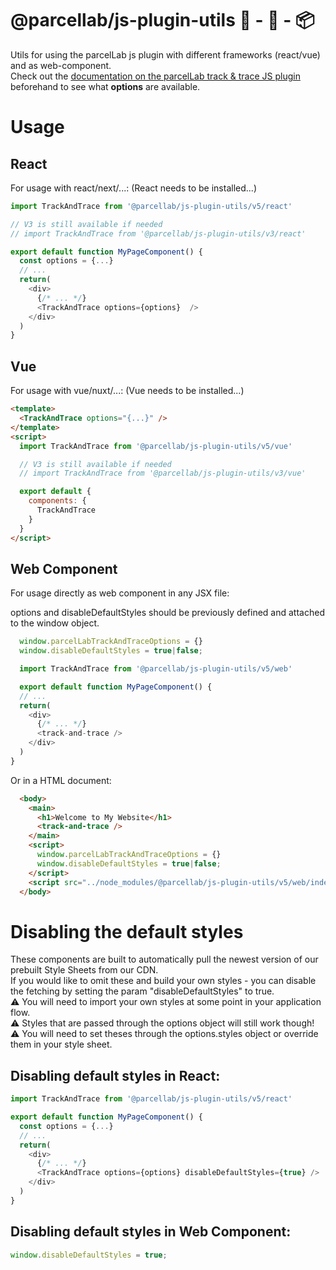 # @parcellab/js-plugin-utils 🛒 - 🚛 - 📦

Utils for using the parcelLab js plugin with different frameworks (react/vue) and as web-component.  
Check out the [documentation on the parcelLab track & trace JS plugin](https://how.parcellab.works/docs/integration-quick-start/track-and-trace-page) beforehand to see what **options** are available. 

# Usage

## React
For usage with react/next/...:
(React needs to be installed...)  

```javascript
import TrackAndTrace from '@parcellab/js-plugin-utils/v5/react'

// V3 is still available if needed
// import TrackAndTrace from '@parcellab/js-plugin-utils/v3/react'

export default function MyPageComponent() {
  const options = {...}
  // ...
  return(
    <div>
      {/* ... */}
      <TrackAndTrace options={options}  />
    </div>
  )
}

```

## Vue
For usage with vue/nuxt/...:
(Vue needs to be installed...)  

```html
<template>
  <TrackAndTrace options="{...}" />
</template>
<script>
  import TrackAndTrace from '@parcellab/js-plugin-utils/v5/vue'

  // V3 is still available if needed
  // import TrackAndTrace from '@parcellab/js-plugin-utils/v3/vue'

  export default {
    components: {
      TrackAndTrace
    }
  }
</script>


```

## Web Component
For usage directly as web component in any JSX file:

options and disableDefaultStyles should be previously defined and attached to the window object.

```javascript
  window.parcelLabTrackAndTraceOptions = {}
  window.disableDefaultStyles = true|false;
```

```javascript
  import TrackAndTrace from '@parcellab/js-plugin-utils/v5/web'

  export default function MyPageComponent() {
  // ...
  return(
    <div>
      {/* ... */}
      <track-and-trace />
    </div>
  )
}

```

Or in a HTML document:
```html
  <body>
    <main>
      <h1>Welcome to My Website</h1>
      <track-and-trace />
    </main>
    <script>
      window.parcelLabTrackAndTraceOptions = {}
      window.disableDefaultStyles = true|false;
    </script>
    <script src="../node_modules/@parcellab/js-plugin-utils/v5/web/index.js"></script>
  </body>
```

# Disabling the default styles
These components are built to automatically pull the newest version of our prebuilt Style Sheets from our CDN.  
If you would like to omit these and build your own styles - you can disable the fetching by setting the param "disableDefaultStyles" to true.  
⚠️  You will need to import your own styles at some point in your application flow.  
⚠️  Styles that are passed through the options object will still work though!  
⚠️  You will need to set theses through the options.styles object or override them in your style sheet.  

## Disabling default styles in React:
```javascript
import TrackAndTrace from '@parcellab/js-plugin-utils/v5/react'

export default function MyPageComponent() {
  const options = {...}
  // ...
  return(
    <div>
      {/* ... */}
      <TrackAndTrace options={options} disableDefaultStyles={true} />
    </div>
  )
}
```

## Disabling default styles in Web Component:
```javascript
window.disableDefaultStyles = true;
```

